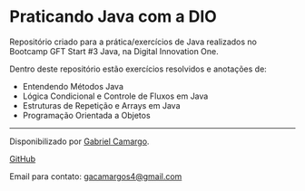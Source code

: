 # Praticando Java com a DIO

Repositório criado para a prática/exercícios de Java realizados no Bootcamp GFT Start #3 Java, na Digital Innovation One.

Dentro deste repositório estão exercícios resolvidos e anotações de:

*  Entendendo Métodos Java
*  Lógica Condicional e Controle de Fluxos em Java
*  Estruturas de Repetição e Arrays em Java
*  Programação Orientada a Objetos


------------

Disponibilizado por [Gabriel Camargo](https://www.linkedin.com/in/gabrielhgcamargo/ "Linkedin de Gabriel Camargo").

[GitHub](https://github.com/gabrielhgcamargo "GitHub de Gabriel Camargo")

Email para contato: gacamargos4@gmail.com
